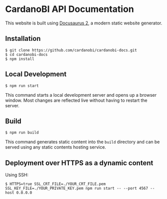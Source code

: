# CardanoBI API Documentation

This website is built using [Docusaurus 2](https://docusaurus.io/), a modern static website generator.

## Installation

```
$ git clone https://github.com/cardanobi/cardanobi-docs.git
$ cd cardanobi-docs
$ npm install
```

## Local Development

```
$ npm run start
```

This command starts a local development server and opens up a browser window. Most changes are reflected live without having to restart the server.

## Build

```
$ npm run build
```

This command generates static content into the `build` directory and can be served using any static contents hosting service.

## Deployment over HTTPS as a dynamic content

Using SSH:

```
$ HTTPS=true SSL_CRT_FILE=./YOUR_CRT_FILE.pem SSL_KEY_FILE=./YOUR_PRIVATE_KEY.pem npm run start -- --port 4567 --host 0.0.0.0
```
